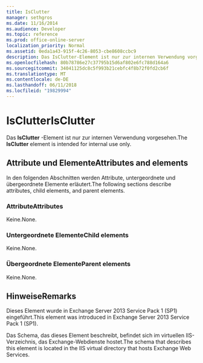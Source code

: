 ```yaml
---
title: IsClutter
manager: sethgros
ms.date: 11/16/2014
ms.audience: Developer
ms.topic: reference
ms.prod: office-online-server
localization_priority: Normal
ms.assetid: 0eda1a43-915f-4c26-8053-cbe8608ccbc9
description: Das IsClutter-Element ist nur zur internen Verwendung vorgesehen.
ms.openlocfilehash: 80b78786e27c37795b15d6af802e6fc788d164a6
ms.sourcegitcommit: 34041125dc8c5f993b21cebfc4f8b72f0fd2cb6f
ms.translationtype: MT
ms.contentlocale: de-DE
ms.lasthandoff: 06/11/2018
ms.locfileid: "19829994"
---
```

# <a name="isclutter"></a><span data-ttu-id="9b4c9-103">IsClutter</span><span class="sxs-lookup"><span data-stu-id="9b4c9-103">IsClutter</span></span>

<span data-ttu-id="9b4c9-104">Das **IsClutter** -Element ist nur zur internen Verwendung vorgesehen.</span><span class="sxs-lookup"><span data-stu-id="9b4c9-104">The **IsClutter** element is intended for internal use only.</span></span> 

## <a name="attributes-and-elements"></a><span data-ttu-id="9b4c9-105">Attribute und Elemente</span><span class="sxs-lookup"><span data-stu-id="9b4c9-105">Attributes and elements</span></span>

<span data-ttu-id="9b4c9-106">In den folgenden Abschnitten werden Attribute, untergeordnete und übergeordnete Elemente erläutert.</span><span class="sxs-lookup"><span data-stu-id="9b4c9-106">The following sections describe attributes, child elements, and parent elements.</span></span>
  
### <a name="attributes"></a><span data-ttu-id="9b4c9-107">Attribute</span><span class="sxs-lookup"><span data-stu-id="9b4c9-107">Attributes</span></span>

<span data-ttu-id="9b4c9-108">Keine.</span><span class="sxs-lookup"><span data-stu-id="9b4c9-108">None.</span></span>
  
### <a name="child-elements"></a><span data-ttu-id="9b4c9-109">Untergeordnete Elemente</span><span class="sxs-lookup"><span data-stu-id="9b4c9-109">Child elements</span></span>

<span data-ttu-id="9b4c9-110">Keine.</span><span class="sxs-lookup"><span data-stu-id="9b4c9-110">None.</span></span>
  
### <a name="parent-elements"></a><span data-ttu-id="9b4c9-111">Übergeordnete Elemente</span><span class="sxs-lookup"><span data-stu-id="9b4c9-111">Parent elements</span></span>

<span data-ttu-id="9b4c9-112">Keine.</span><span class="sxs-lookup"><span data-stu-id="9b4c9-112">None.</span></span>
  
## <a name="remarks"></a><span data-ttu-id="9b4c9-113">Hinweise</span><span class="sxs-lookup"><span data-stu-id="9b4c9-113">Remarks</span></span>

<span data-ttu-id="9b4c9-114">Dieses Element wurde in Exchange Server 2013 Service Pack 1 (SP1) eingeführt.</span><span class="sxs-lookup"><span data-stu-id="9b4c9-114">This element was introduced in Exchange Server 2013 Service Pack 1 (SP1).</span></span>
  
<span data-ttu-id="9b4c9-115">Das Schema, das dieses Element beschreibt, befindet sich im virtuellen IIS-Verzeichnis, das Exchange-Webdienste hostet.</span><span class="sxs-lookup"><span data-stu-id="9b4c9-115">The schema that describes this element is located in the IIS virtual directory that hosts Exchange Web Services.</span></span>
  

